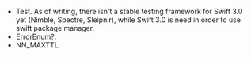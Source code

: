 - Test. As of writing, there isn't a stable testing framework for Swift 3.0
  yet (Nimble, Spectre, Sleipnir), while Swift 3.0 is need in order to use
  swift package manager.
- ErrorEnum?.
- NN_MAXTTL.
